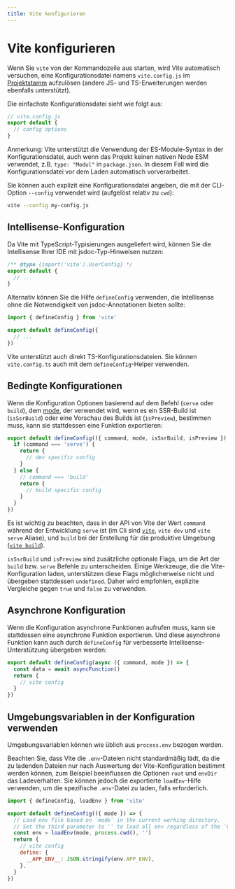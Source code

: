 ```yaml
---
title: Vite konfigurieren
---
```


# Vite konfigurieren

Wenn Sie `vite` von der Kommandozeile aus starten, wird Vite automatisch versuchen, eine Konfigurationsdatei namens `vite.config.js` im [Projektstamm](/guide/#index-html-and-project-root) aufzulösen (andere JS- und TS-Erweiterungen werden ebenfalls unterstützt).

Die einfachste Konfigurationsdatei sieht wie folgt aus:

```js
// vite.config.js
export default {
  // config options
}
```

Anmerkung: Vite unterstützt die Verwendung der ES-Module-Syntax in der Konfigurationsdatei, auch wenn das Projekt keinen nativen Node ESM verwendet, z.B. `type: "Modul"` in `package.json`. In diesem Fall wird die Konfigurationsdatei vor dem Laden automatisch vorverarbeitet.

Sie können auch explizit eine Konfigurationsdatei angeben, die mit der CLI-Option `--config` verwendet wird (aufgelöst relativ zu `cwd`):

```bash
vite --config my-config.js
```

## Intellisense-Konfiguration

Da Vite mit TypeScript-Typisierungen ausgeliefert wird, können Sie die Intellisense Ihrer IDE mit jsdoc-Typ-Hinweisen nutzen:

```js
/** @type {import('vite').UserConfig} */
export default {
  // ...
}
```

Alternativ können Sie die Hilfe `defineConfig` verwenden, die Intellisense ohne die Notwendigkeit von jsdoc-Annotationen bieten sollte:

```js
import { defineConfig } from 'vite'

export default defineConfig({
  // ...
})
```

Vite unterstützt auch direkt TS-Konfigurationsdateien. Sie können `vite.config.ts` auch mit dem `defineConfig`-Helper verwenden.

## Bedingte Konfigurationen

Wenn die Konfiguration Optionen basierend auf dem Befehl (`serve` oder `build`), dem [mode](/guide/env-and-mode), der verwendet wird, wenn es ein SSR-Build ist (`isSsrBuild`) oder eine Vorschau des Builds ist (`isPreview`), bestimmen muss, kann sie stattdessen eine Funktion exportieren:

```js
export default defineConfig(({ command, mode, isSsrBuild, isPreview }) => {
  if (command === 'serve') {
    return {
      // dev specific config
    }
  } else {
    // command === 'build'
    return {
      // build specific config
    }
  }
})
```

Es ist wichtig zu beachten, dass in der API von Vite der Wert `command` während der Entwicklung `serve` ist (im Cli sind [`vite`](/guide/cli#vite), `vite dev` und `vite serve` Aliase), und `build` bei der Erstellung für die produktive Umgebung ([`vite build`](/guide/cli#vite-build)).

`isSsrBuild` und `isPreview` sind zusätzliche optionale Flags, um die Art der `build` bzw. `serve` Befehle zu unterscheiden. Einige Werkzeuge, die die Vite-Konfiguration laden, unterstützen diese Flags möglicherweise nicht und übergeben stattdessen `undefined`. Daher wird empfohlen, explizite Vergleiche gegen `true` und `false` zu verwenden.

## Asynchrone Konfiguration

Wenn die Konfiguration asynchrone Funktionen aufrufen muss, kann sie stattdessen eine asynchrone Funktion exportieren. Und diese asynchrone Funktion kann auch durch `defineConfig` für verbesserte Intellisense-Unterstützung übergeben werden:

```js
export default defineConfig(async ({ command, mode }) => {
  const data = await asyncFunction()
  return {
    // vite config
  }
})
```

## Umgebungsvariablen in der Konfiguration verwenden

Umgebungsvariablen können wie üblich aus `process.env` bezogen werden.

Beachten Sie, dass Vite die `.env`-Dateien nicht standardmäßig lädt, da die zu ladenden Dateien nur nach Auswertung der Vite-Konfiguration bestimmt werden können, zum Beispiel beeinflussen die Optionen `root` und `envDir` das Ladeverhalten. Sie können jedoch die exportierte `loadEnv`-Hilfe verwenden, um die spezifische `.env`-Datei zu laden, falls erforderlich.

```js
import { defineConfig, loadEnv } from 'vite'

export default defineConfig(({ mode }) => {
  // Load env file based on `mode` in the current working directory.
  // Set the third parameter to '' to load all env regardless of the `VITE_` prefix.
  const env = loadEnv(mode, process.cwd(), '')
  return {
    // vite config
    define: {
      __APP_ENV__: JSON.stringify(env.APP_ENV),
    },
  }
})
```
